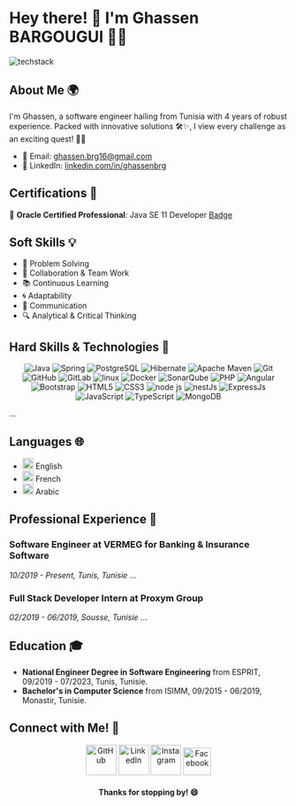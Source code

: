 <!-- Header -->
# Hey there! 🌟 I'm Ghassen BARGOUGUI 👨‍💻

<!-- TechStack -->
![techstack](https://i.postimg.cc/VsKWHjMM/gastonbrg-ce944af40b57.png)

<!-- Short Introduction -->
## **About Me 🌍**
<p>I'm Ghassen, a software engineer hailing from Tunisia with 4 years of robust experience. Packed with innovative solutions 🛠✨, I view every challenge as an exciting quest! 🚀🎉</p>

<!-- Contact Info -->
- 📧 Email: [ghassen.brg16@gmail.com](mailto:ghassen.brg16@gmail.com)
- 💼 LinkedIn: [linkedin.com/in/ghassenbrg](https://linkedin.com/in/ghassenbrg)

## **Certifications 📜**
🏅 **Oracle Certified Professional**: Java SE 11 Developer 
[Badge](http://bit.ly/ocp11gb)

## **Soft Skills 💡**
- 🧠 Problem Solving 
- 🤝 Collaboration & Team Work 
- 📚 Continuous Learning 
- 🌀 Adaptability 
- 💬 Communication 
- 🔍 Analytical & Critical Thinking

## **Hard Skills & Technologies 💼**
<p align="center">
<!-- Replace these badges with the ones that represent your skills -->
<img src="https://img.shields.io/badge/Java-ED8B00?style=for-the-badge&logo=java&logoColor=white" alt="Java"/>
<img src="https://img.shields.io/badge/Spring-339933?style=for-the-badge&logo=Spring&logoColor=white" alt="Spring"/>
<img src="https://img.shields.io/badge/PostgreSQL-4169E1?style=for-the-badge&logo=PostgreSQL&logoColor=white" alt="PostgreSQL"/>
<img src="https://img.shields.io/badge/Hibernate-59666C?style=for-the-badge&logo=Hibernate&logoColor=white" alt="Hibernate"/>
<img src="https://img.shields.io/badge/Apache Maven-777BB4?style=for-the-badge&logo=Apache Maven&logoColor=white" alt="Apache Maven"/>
<img src="https://img.shields.io/badge/GIT-E44C30?style=for-the-badge&logo=git&logoColor=white" alt="Git"/>
<img src="https://img.shields.io/badge/GitHub-100000?style=for-the-badge&logo=github&logoColor=white" alt="GitHub"/>
<img src="https://img.shields.io/badge/GitLab-330F63?style=for-the-badge&logo=gitlab&logoColor=white " alt="GitLab"/>
<img src="https://img.shields.io/badge/Linux-FCC624?style=for-the-badge&logo=linux&logoColor=black" alt="linux"/>
<img src="https://img.shields.io/badge/Docker-27338e?style=for-the-badge&logo=docker&logoColor=white" alt="Docker"/>
<img src="https://img.shields.io/badge/SonarQube-4E9BCD?style=for-the-badge&logo=SonarQube&logoColor=black" alt="SonarQube"/>
<img src="https://img.shields.io/badge/PHP-777BB4?style=for-the-badge&logo=PHP&logoColor=white" alt="PHP"/>
<img src="https://img.shields.io/badge/Angular-DD0031?style=for-the-badge&logo=Angular&logoColor=white" alt="Angular"/>
<img src="https://img.shields.io/badge/Bootstrap-7952B3?style=for-the-badge&logo=Bootstrap&logoColor=white" alt="Bootstrap"/>
<img src="https://img.shields.io/badge/HTML5-E34F26?style=for-the-badge&logo=HTML5&logoColor=white" alt="HTML5"/>
<img src="https://img.shields.io/badge/CSS3-1572B6?style=for-the-badge&logo=CSS3&logoColor=white" alt="CSS3"/> 
<img src="https://img.shields.io/badge/Node.js-339933?style=for-the-badge&logo=nodedotjs&logoColor=white" alt="node js"/>
<img src="https://img.shields.io/badge/nestjs-E0234E?style=for-the-badge&logo=nestjs&logoColor=white" alt="nestJs"/>
<img src="https://img.shields.io/badge/ExpressJs-59666C?style=for-the-badge&logo=Express&logoColor=white" alt="ExpressJs"/>
<img src="https://img.shields.io/badge/JavaScript-F7DF1E?style=for-the-badge&logo=JavaScript&logoColor=white" alt="JavaScript"/>
<img src="https://img.shields.io/badge/TypeScript-4169E1?style=for-the-badge&logo=TypeScript&logoColor=white" alt="TypeScript"/>
<img src="https://img.shields.io/badge/MongoDB-339933?style=for-the-badge&logo=MongoDB&logoColor=white" alt="MongoDB"/>


... <!-- Add as many as you need -->
</p>

## **Languages 🌐**
- <img src="https://cdn-icons-png.flaticon.com/512/317/317348.png" height="20px" alt="English" /> English
- <img src="https://cdn-icons-png.flaticon.com/512/317/317182.png" height="20px" alt="French" /> French
- <img src="https://cdn-icons-png.flaticon.com/512/317/317340.png" height="20px" alt="Arabic" /> Arabic

## **Professional Experience 💼**
### **Software Engineer at VERMEG for Banking & Insurance Software**
*10/2019 - Present, Tunis, Tunisie*
... <!-- Add all the tasks and achievements -->

### **Full Stack Developer Intern at Proxym Group**
*02/2019 - 06/2019, Sousse, Tunisie*
... <!-- Add all the tasks and achievements -->

## **Education 🎓**
- **National Engineer Degree in Software Engineering** from ESPRIT, 09/2019 - 07/2023, Tunis, Tunisie.
- **Bachelor's in Computer Science** from ISIMM, 09/2015 - 06/2019, Monastir, Tunisie.

## **Connect with Me! 📲**
<p align="center">
<a href="https://github.com/ghassenbrg"><img src="https://img.icons8.com/?size=512&id=118553&format=png" width="55px" alt="GitHub"/></a>
<a href="https://linkedin.com/in/ghassenbrg"><img src="https://img.icons8.com/?size=512&id=108812&format=png" width="55px" alt="LinkedIn"/></a>
<a href="https://www.instagram.com/gaston.brg"><img src="https://img.icons8.com/?size=512&id=TEYr8ETaIfBJ&format=png" width="55px" alt="Instagram"/></a>
<a href="https://www.facebook.com/ghassen.brg"><img src="https://img.icons8.com/?size=512&id=118555&format=png" width="50px" alt="Facebook"/></a>
</p>

<h4 align="center">Thanks for stopping by! 😄</h4>
